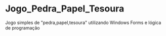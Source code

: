 # Jogo_Pedra_Papel_Tesoura
Jogo simples de "pedra,papel,tesoura" utilizando Windows Forms e lógica de programação
